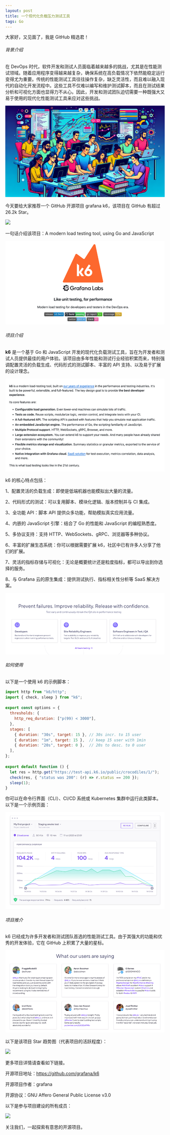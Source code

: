 ```yaml
---
layout: post
title: 一个现代化负载压力测试工具
tags: Go
---
```


大家好，又见面了，我是 GitHub 精选君！

###### 背景介绍

在 DevOps 时代，软件开发和测试人员面临着越来越多的挑战，尤其是在性能测试领域。随着应用程序变得越来越复杂，确保系统在高负载情况下依然能稳定运行变得尤为重要。传统的性能测试工具往往操作复杂，缺乏灵活性，而且难以融入现代的自动化开发流程中。这些工具不仅难以编写和维护测试脚本，而且在测试结果分析和可视化方面也显得力不从心。因此，开发和测试团队迫切需要一种既强大又易于使用的现代化性能测试工具来应对这些挑战。

![](https://raw.githubusercontent.com/ZhuPeng/pic/master/mac/compress_tmp-062c419121b9d59e0ed49e108de493c6.png)

今天要给大家推荐一个 GitHub 开源项目 grafana k6，该项目在 GitHub 有超过 26.2k Star。

![](https://stats.deeptrain.net/repo/grafana/k6/?theme=light)

一句话介绍该项目：A modern load testing tool, using Go and JavaScript

![](https://raw.githubusercontent.com/ZhuPeng/pic/master/images/compress_image-20241109173003974.png)


###### 项目介绍

**k6** 是一个基于 Go 和 JavaScript 开发的现代化负载测试工具，旨在为开发者和测试人员提供最佳的用户体验。该项目由多年性能和测试行业经验积累而来，特别强调配置灵活的负载生成、代码形式的测试脚本、丰富的 API 支持、以及易于扩展的设计理念。

![](https://raw.githubusercontent.com/ZhuPeng/pic/master/images/compress_image-20241109173058910.png)

k6 的核心特点包括：

1、配置灵活的负载生成：即使是低端机器也能模拟出大量的流量。

2、代码形式的测试：可以复用脚本、模块化逻辑、版本控制并与 CI 集成。

3、全功能 API：脚本 API 提供众多功能，帮助模拟真实应用流量。

4、内嵌的 JavaScript 引擎：结合了 Go 的性能和 JavaScript 的编程熟悉度。

5、多协议支持：支持 HTTP、WebSockets、gRPC、浏览器等多种协议。

6、丰富的扩展生态系统：你可以根据需要扩展 k6，社区中已有许多人分享了他们的扩展。

7、灵活的指标存储与可视化：无论是概要统计还是粒度指标，都可以导出到你选择的服务。

8、与 Grafana 云的原生集成：提供测试执行、指标相关性分析等 SaaS 解决方案。

![](https://raw.githubusercontent.com/ZhuPeng/pic/master/images/compress_image-20241109173232286.png)

###### 如何使用

以下是一个使用 k6 的示例脚本：

```js
import http from "k6/http";
import { check, sleep } from "k6";

export const options = {
  thresholds: {
    http_req_duration: ["p(99) < 3000"],
  },
  stages: [
    { duration: "30s", target: 15 }, // 30s incr. to 15 user
    { duration: "1m", target: 15 },  // keep 15 user with 1min
    { duration: "20s", target: 0 },  // 20s to desc. to 0 user
  ],
};

export default function () {
  let res = http.get("https://test-api.k6.io/public/crocodiles/1/");
  check(res, { "status was 200": (r) => r.status == 200 });
  sleep(1);
}
```

你可以在命令行界面（CLI）、CI/CD 系统或 Kubernetes 集群中运行此类脚本。以下是一个示例页面：

![](https://raw.githubusercontent.com/ZhuPeng/pic/master/images/compress_image-20241109173510018.png)

###### 项目推介

k6 已经成为许多开发者和测试团队首选的性能测试工具。由于其强大的功能和优秀的开发体验，它在 GitHub 上积累了大量的星标。

![](https://raw.githubusercontent.com/ZhuPeng/pic/master/images/compress_image-20241109173450511.png)

以下是该项目 Star 趋势图（代表项目的活跃程度）：

![](https://api.star-history.com/svg?repos=grafana/k6&type=Timeline)

更多项目详情请查看如下链接。

开源项目地址：https://github.com/grafana/k6 

开源项目作者：grafana

开源协议：GNU Affero General Public License v3.0

以下是参与项目建设的所有成员：

![](https://contrib.rocks/image?repo=grafana/k6)

关注我们，一起探索有意思的开源项目。

